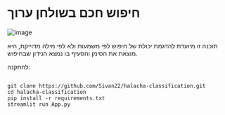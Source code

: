 # חיפוש חכם בשולחן ערוך

![image](https://github.com/Sivan22/halacha-classification/assets/89018301/04e3eae0-c990-4795-843e-a879a4ef26b0)

תוכנה זו מיועדת להדגמת יכולת של חיפוש לפי משמעות ולא לפי מילה מדוייקת, היא מוצאת את הסימן והסעיף בו נמצא הנידון שבחיפוש.

להתקנה:

<code>
git clone https://github.com/Sivan22/halacha-classification.git
cd halacha-classification
pip install -r requirements.txt
streamlit run App.py<code/>
